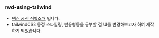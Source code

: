### rwd-using-tailwind

- [넥슨 공식 직업소개](https://maplestory.nexon.com/Guide/N23Job) 입니다.
- tailwindCSS 동정 스타일링, 반응형등을 공부할 겸 UI를 변경해보고자 하여 제작하게 되었습니다.

